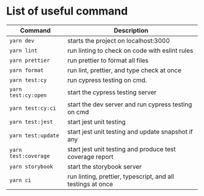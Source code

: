 # List of useful command

| Command              | Description                                                 |
| -------------------- | ----------------------------------------------------------- |
| `yarn dev`           | starts the project on localhost:3000                        |
| `yarn lint`          | run linting to check on code with eslint rules              |
| `yarn prettier`      | run prettier to format all files                            |
| `yarn format`        | run lint, prettier, and type check at once                  |
| `yarn test:cy`       | run cypress testing on cmd.                                 |
| `yarn test:cy:open`  | start the cypress testing server                            |
| `yarn test:cy:ci`    | start the dev server and run cypress testing on cmd         |
| `yarn test:jest`     | start jest unit testing                                     |
| `yarn test:update`   | start jest unit testing and update snapshot if any          |
| `yarn test:coverage` | start jest unit testing and produce test coverage report    |
| `yarn storybook`     | start the storybook server                                  |
| `yarn ci`            | run linting, prettier, typescript, and all testings at once |

